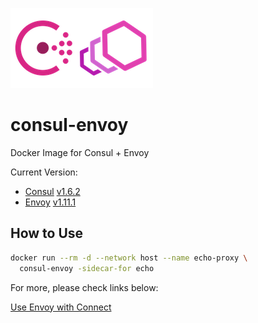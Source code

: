 ![Consul Envoy Icon](https://github.com/VitoVan/consul-envoy/raw/master/iconfile.png)

# consul-envoy

Docker Image for Consul + Envoy

Current Version:

- [Consul](https://www.consul.io/) [v1.6.2](https://hub.docker.com/layers/consul/library/consul/1.6.2/images/sha256-6ba4bfe1449ad8ac5a76cb29b6c3ff54489477a23786afb61ae30fb3b1ac0ae9)
- [Envoy](https://www.envoyproxy.io/) [v1.11.1](https://hub.docker.com/layers/envoyproxy/envoy/v1.11.1/images/sha256-9ef9c4fd6189fdb903929dc5aa0492a51d6783777de65e567382ac7d9a28106b)

## How to Use

```bash
docker run --rm -d --network host --name echo-proxy \
  consul-envoy -sidecar-for echo
```

For more, please check links below:

[Use Envoy with Connect](https://learn.hashicorp.com/consul/developer-mesh/connect-envoy)
